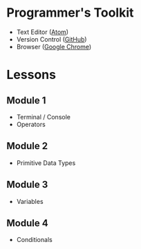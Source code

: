 # Programmer's Toolkit

* Text Editor ([Atom](https://atom.io/))
* Version Control ([GitHub](https://github.com))
* Browser ([Google Chrome](https://www.google.com/chrome/browser/features.html))

# Lessons

## Module 1

* Terminal / Console
* Operators

## Module 2

* Primitive Data Types

## Module 3

* Variables

## Module 4

* Conditionals
